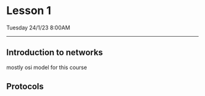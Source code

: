 # Lesson 1
Tuesday 24/1/23 8:00AM

---

## Introduction to networks

mostly osi model for this course

## Protocols 
